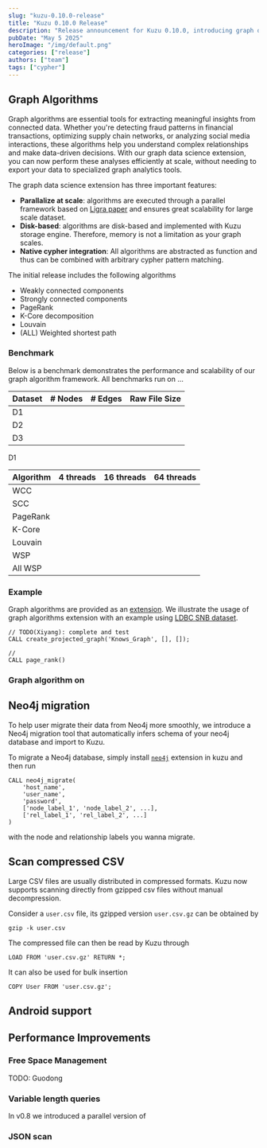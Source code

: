 ```yaml
---
slug: "kuzu-0.10.0-release"
title: "Kuzu 0.10.0 Release"
description: "Release announcement for Kuzu 0.10.0, introducing graph data science extension"
pubDate: "May 5 2025"
heroImage: "/img/default.png"
categories: ["release"]
authors: ["team"]
tags: ["cypher"]
---
```



## Graph Algorithms

Graph algorithms are essential tools for extracting meaningful insights from connected data. Whether you're detecting fraud patterns in financial transactions, optimizing supply chain networks, or analyzing social media interactions, these algorithms help you understand complex relationships and make data-driven decisions.
With our graph data science extension, you can now perform these analyses efficiently at scale, without needing to export your data to specialized graph analytics tools.

The graph data science extension has three important features:

- **Parallalize at scale**: algorithms are executed through a parallel framework based on [Ligra paper]() and ensures great scalability for large scale dataset. 
- **Disk-based**: algorithms are disk-based and implemented with Kuzu storage engine. Therefore, memory is not a limitation as your graph scales.
- **Native cypher integration**: All algorithms are abstracted as function and thus can be combined with arbitrary cypher pattern matching.

The initial release includes the following algorithms

- Weakly connected components
- Strongly connected components
- PageRank
- K-Core decomposition
- Louvain
- (ALL) Weighted shortest path

### Benchmark

Below is a benchmark demonstrates the performance and scalability of our graph algorithm framework. All benchmarks run on ...


| Dataset | # Nodes | # Edges | Raw File Size |
|---------|---------|---------|---------------|
| D1 |  |  |  |
| D2 |  |  |  |
| D3 |  |  |  |

D1

| Algorithm | 4 threads | 16 threads | 64 threads |
|-----------|-----------|------------|------------|
| WCC |  |  |  |
| SCC |  |  |  |
| PageRank | | | |
| K-Core | | | |
| Louvain | | | |
| WSP | | | |
| All WSP | | | |

### Example

Graph algorithms are provided as an [extension](). We illustrate the usage of graph algorithms extension with an example using [LDBC SNB dataset]().

```cypher
// TODO(Xiyang): complete and test
CALL create_projected_graph('Knows_Graph', [], []);

// 
CALL page_rank()
```

### Graph algorithm on 

## Neo4j migration 

To help user migrate their data from Neo4j more smoothly, we introduce a Neo4j migration tool that automatically infers schema of your neo4j database and import to Kuzu.

To migrate a Neo4j database, simply install [`neo4j`]() extension in kuzu and then run
```cypher
CALL neo4j_migrate(
    'host_name',
    'user_name',
    'password',
    ['node_label_1', 'node_label_2', ...],
    ['rel_label_1', 'rel_label_2', ...]
)
```
with the node and relationship labels you wanna migrate.

## Scan compressed CSV

Large CSV files are usually distributed in compressed formats. Kuzu now supports scanning directly from gzipped csv files without manual decompression.

Consider a `user.csv` file, its gzipped version `user.csv.gz` can be obtained by
```shell
gzip -k user.csv
```

The compressed file can then be read by Kuzu through
```cypher
LOAD FROM 'user.csv.gz' RETURN *;
```
It can also be used for bulk insertion
```cypher
COPY User FROM 'user.csv.gz';
```

## Android support


## Performance Improvements

### Free Space Management

TODO: Guodong

### Variable length queries

In v0.8 we introduced a parallel version of 

### JSON scan
